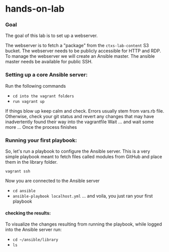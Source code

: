 # hands-on-lab

### Goal

The goal of this lab is to set up a webserver.

The webserver is to fetch a "package" from the `ctxs-lab-content` S3
bucket. The webserver needs to be publicly accessible for HTTP and
RDP. To manage the webserver we will create an Ansible master. The
ansible master needs be available for public SSH.

### Setting up a core Ansible server:
Run the following commands

+ `cd into the vagrant folders`
+ `run vagrant up`

If things blow up keep calm and check. Errors usually stem from vars.rb file. Otherwise, check your git status and revert any changes
that may have inadvertently found their way into the vagrantfile
Wait ... and wait some more ... Once the process finishes

### Running your first playbook:
So, let's run a playbook to configure the Ansible server.
This is a very simple playbook meant to fetch files called modules from GitHub
and place them in the library folder.

`vagrant ssh`

Now you are connected to the Ansible server
+ `cd ansible`
+ `ansible-playbook localhost.yml`
... and voila, you just ran your first playbook

#### **checking the results**:
To visualize the changes resulting from running the playbook, while logged into the Ansible server run:
+ `cd ~/ansible/library`
+ `ls`

